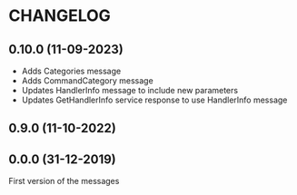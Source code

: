 # CHANGELOG

## 0.10.0 (11-09-2023)
- Adds Categories message
- Adds CommandCategory message
- Updates HandlerInfo message to include new parameters
- Updates GetHandlerInfo service response to use HandlerInfo message

## 0.9.0 (11-10-2022)

## 0.0.0 (31-12-2019)
First version of the messages